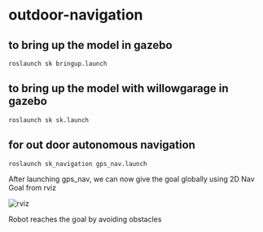 # outdoor-navigation

## to bring up the model in gazebo 


`roslaunch sk bringup.launch`

## to bring up the model with willowgarage in gazebo 

`roslaunch sk sk.launch`


## for out door autonomous navigation


`roslaunch sk_navigation gps_nav.launch`


After launching gps_nav, we can now give the goal globally using 2D Nav Goal from rviz

![rviz](/home/waseem/pic.png)

Robot reaches the goal by avoiding obstacles



